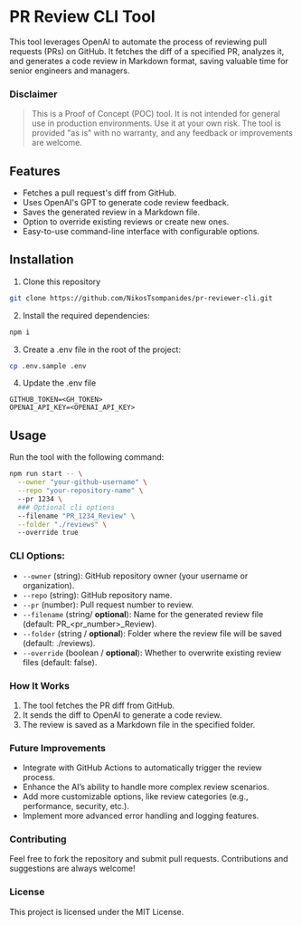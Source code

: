 # PR Review CLI Tool

This tool leverages OpenAI to automate the process of reviewing pull requests (PRs) on GitHub. It fetches the diff of a specified PR, analyzes it, and generates a code review in Markdown format, saving valuable time for senior engineers and managers.

### Disclaimer
> This is a Proof of Concept (POC) tool. It is not intended for general use in production environments. Use it at your own risk. The tool is provided "as is" with no warranty, and any feedback or improvements are welcome.

## Features

- Fetches a pull request's diff from GitHub.
- Uses OpenAI's GPT to generate code review feedback.
- Saves the generated review in a Markdown file.
- Option to override existing reviews or create new ones.
- Easy-to-use command-line interface with configurable options.

## Installation

1. Clone this repository
```bash
git clone https://github.com/NikosTsompanides/pr-reviewer-cli.git
```
2. Install the required dependencies:
```bash
npm i
```
3. Create a .env file in the root of the project:
```bash
cp .env.sample .env
```
4. Update the .env file
```plaintext
GITHUB_TOKEN=<GH_TOKEN>
OPENAI_API_KEY=<OPENAI_API_KEY>
```

## Usage

Run the tool with the following command:

```bash
npm run start -- \
  --owner "your-github-username" \
  --repo "your-repository-name" \ 
  --pr 1234 \
  ### Optional cli options
  --filename "PR_1234_Review" \
  --folder "./reviews" \ 
  --override true
```

### CLI Options:

* `--owner` (string): GitHub repository owner (your username or organization).
* `--repo` (string): GitHub repository name.
* `--pr` (number): Pull request number to review.
* `--filename` (string/ **optional**): Name for the generated review file (default: PR_<pr_number>_Review).
* `--folder` (string / **optional**): Folder where the review file will be saved (default: ./reviews).
* `--override` (boolean / **optional**): Whether to overwrite existing review files (default: false).

### How It Works

1. The tool fetches the PR diff from GitHub.
2. It sends the diff to OpenAI to generate a code review.
3. The review is saved as a Markdown file in the specified folder.

### Future Improvements

- Integrate with GitHub Actions to automatically trigger the review process.
- Enhance the AI’s ability to handle more complex review scenarios.
- Add more customizable options, like review categories (e.g., performance, security, etc.).
- Implement more advanced error handling and logging features.

### Contributing

Feel free to fork the repository and submit pull requests. Contributions and suggestions are always welcome!

### License

This project is licensed under the MIT License.
